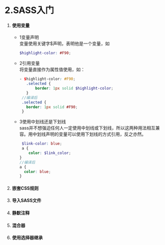 # 2.SASS入门

1. #### 使用变量
   
    - 1变量声明  
       变量使用关键字$声明，表明他是一个变量，如
       ```scss
      $highlight-color: #F90;
      ```
     
   - 2引用变量  
     将变量直接作为属性值使用，如：
     ```scss
     - $highlight-color: #F90;
        .selected {
            border: 1px solid $highlight-color;
        }
      //编译后
      .selected {
        border: 1px solid #F90;
      }
     ```
     
   - 3使用中划线还是下划线  
     sass并不想强迫任何人一定使用中划线或下划线，所以这两种用法相互兼容。用中划线声明的变量可以使用下划线的方式引用，反之亦然。
   
     ```scss
      $link-color: blue;
      a {
         color: $link_color;
     }
     //编译后
     a {
       color: blue;
     }
     ```
2. #### 嵌套CSS规则

3. #### 导入SASS文件

4. #### 静默注释

5. #### 混合器

6. #### 使用选择器继承